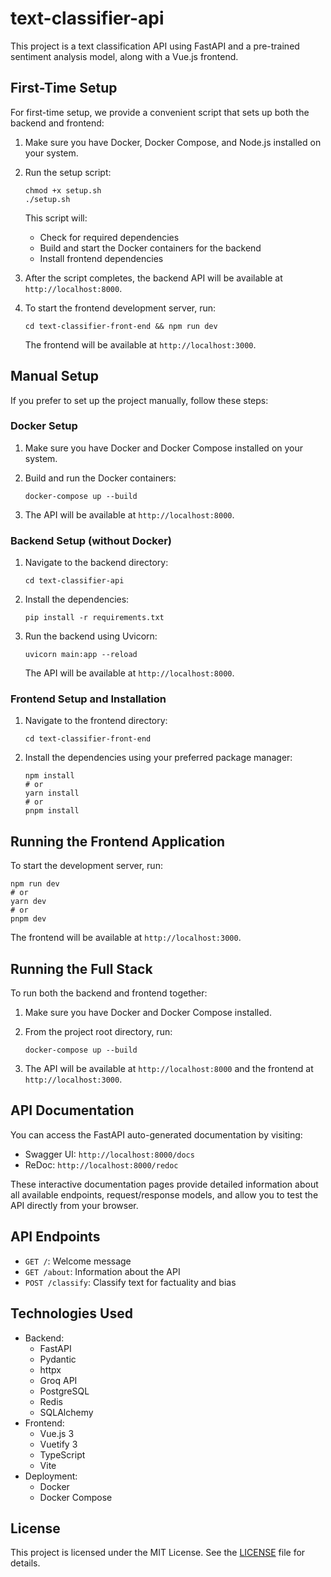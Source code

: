 # text-classifier-api

This project is a text classification API using FastAPI and a pre-trained sentiment analysis model, along with a Vue.js frontend.

## First-Time Setup

For first-time setup, we provide a convenient script that sets up both the backend and frontend:

1. Make sure you have Docker, Docker Compose, and Node.js installed on your system.

2. Run the setup script:

   ```
   chmod +x setup.sh
   ./setup.sh
   ```

   This script will:
   - Check for required dependencies
   - Build and start the Docker containers for the backend
   - Install frontend dependencies

3. After the script completes, the backend API will be available at `http://localhost:8000`.

4. To start the frontend development server, run:

   ```
   cd text-classifier-front-end && npm run dev
   ```

   The frontend will be available at `http://localhost:3000`.

## Manual Setup

If you prefer to set up the project manually, follow these steps:

### Docker Setup

1. Make sure you have Docker and Docker Compose installed on your system.

2. Build and run the Docker containers:

   ```
   docker-compose up --build
   ```

3. The API will be available at `http://localhost:8000`.

### Backend Setup (without Docker)

1. Navigate to the backend directory:

   ```
   cd text-classifier-api
   ```

2. Install the dependencies:

   ```
   pip install -r requirements.txt
   ```

3. Run the backend using Uvicorn:

   ```
   uvicorn main:app --reload
   ```

   The API will be available at `http://localhost:8000`.

### Frontend Setup and Installation

1. Navigate to the frontend directory:

   ```
   cd text-classifier-front-end
   ```

2. Install the dependencies using your preferred package manager:

   ```
   npm install
   # or
   yarn install
   # or
   pnpm install
   ```

## Running the Frontend Application

To start the development server, run:

```
npm run dev
# or
yarn dev
# or
pnpm dev
```

The frontend will be available at `http://localhost:3000`.

## Running the Full Stack

To run both the backend and frontend together:

1. Make sure you have Docker and Docker Compose installed.
2. From the project root directory, run:

   ```
   docker-compose up --build
   ```

3. The API will be available at `http://localhost:8000` and the frontend at `http://localhost:3000`.

## API Documentation

You can access the FastAPI auto-generated documentation by visiting:

- Swagger UI: `http://localhost:8000/docs`
- ReDoc: `http://localhost:8000/redoc`

These interactive documentation pages provide detailed information about all available endpoints, request/response models, and allow you to test the API directly from your browser.

## API Endpoints

- `GET /`: Welcome message
- `GET /about`: Information about the API
- `POST /classify`: Classify text for factuality and bias

## Technologies Used

- Backend:
  - FastAPI
  - Pydantic
  - httpx
  - Groq API
  - PostgreSQL
  - Redis
  - SQLAlchemy
- Frontend:
  - Vue.js 3
  - Vuetify 3
  - TypeScript
  - Vite
- Deployment:
  - Docker
  - Docker Compose

## License

This project is licensed under the MIT License. See the [LICENSE](LICENSE) file for details.